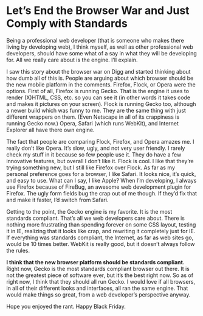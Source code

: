 # Let’s End the Browser War and Just Comply with Standards

Being a professional web developer (that is someone who makes there living by developing web), I think myself, as well as other professional web developers, should have some what of a say in what they will be developing for. All we really care about is the engine. I’ll explain.

I saw this story about the browser war on Digg and started thinking about how dumb all of this is. People are arguing about which browser should be the new mobile platform in the comments. Firefox, Flock, or Opera were the options. First of all, Firefox is running Gecko. That is the engine it uses to render (X)HTML, CSS, etc. so you can see it (in other words it takes code and makes it pictures on your screen). Flock is running Gecko too, although a newer build which was funny to me. They are the same thing with just different wrappers on them. (Even Netscape in all of its crappiness is running Gecko now.) Opera, Safari (which runs WebKit), and Internet Explorer all have there own engine.

The fact that people are comparing Flock, Firefox, and Opera amazes me. I really don’t like Opera. It’s slow, ugly, and not very user friendly. I rarely check my stuff in it because so few people use it. They do have a few innovative features, but overall I don’t like it. Flock is cool. I like that they’re trying something new, but I still like Firefox over Flock. As far as my personal preference goes for a browser, I like Safari. It looks nice, it’s quick, and easy to use. What can I say, I like Apple? When I’m developing, I always use Firefox because of FireBug, an awesome web development plugin for Firefox. The ugly form fields bug the crap out of me though. If they’d fix that and make it faster, I’d switch from Safari.

Getting to the point, the Gecko engine is my favorite. It is the most standards compliant. That’s all we web developers care about. There is nothing more frustrating than spending forever on some CSS layout, testing it in IE, realizing that it looks like crap, and rewriting it completely just for IE. If everything was standards compliant, the Internet, as far as web sites go, would be 10 times better. WebKit is really good, but it doesn’t always follow the rules.

**I think that the new browser platform should be standards compliant.** Right now, Gecko is the most standards compliant browser out there. It is not the greatest piece of software ever, but it’s the best right now. So as of right now, I think that they should all run Gecko. I would love if all browsers, in all of their different looks and interfaces, all ran the same engine. That would make things so great, from a web developer’s perspective anyway.

Hope you enjoyed the rant. Happy Black Friday.
